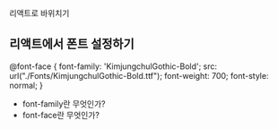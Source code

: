 리액트로 바위치기

## 리액트에서 폰트 설정하기

@font-face {
font-family: 'KimjungchulGothic-Bold';
  src: url("./Fonts/KimjungchulGothic-Bold.ttf");
  font-weight: 700;
  font-style: normal;
}

* font-family란 무엇인가?
* font-face란 무엇인가?